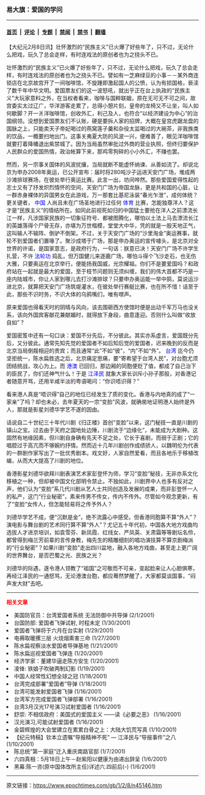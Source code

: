 ### 易大旗：爱国的学问

---

#### [首页](../../../..?n45146) &nbsp;|&nbsp; [评论](../../../../../epoch-comment?n45146) &nbsp;|&nbsp; [专题](../../../../../epoch-special?n45146) &nbsp;|&nbsp; [禁闻](../../../../../epoch-news?n45146) &nbsp;|&nbsp; [禁书](../../../../../books?n45146) &nbsp;|&nbsp; [翻墙](https://github.com/gfw-breaker/nogfw/blob/master/README.md?n45146)


<div class="post_content" id="artbody" itemprop="articleBody">
 <!-- article content begin -->
 <p>
  【大纪元2月8日讯】壮怀激烈的“民族主义”已火爆了好些年了，只不过，无论什么把戏，玩久了总会走样，有时连戏法的原创者也为之挠头不已。
 </p>
 <p>
  壮怀激烈的“民族主义”已火爆了好些年了，只不过，无论什么把戏，玩久了总会走样，有时连戏法的原创者也为之挠头不已。譬如有一芝麻绿豆的小事－－某外商连锁店在北京故宫开了一间咖啡馆，不旋踵即激起国人的公愤，认为有损国格，亵渎了数千年中华文明。爱国票友们的这一波怒吼，就出乎正在台上执政的“民族主义”大玩家意料之外，在当权者看来，咖啡与国粹联姻，原在无可无不可之间，故宫委实太过辽广，华洋游客走累了，总得小憩片刻，皇帝的龙椅又不让坐，叫人如何歇脚？开一爿洋咖啡馆，创收外汇，利己及人，也符合“以经济建设为中心”的治国纲领。没想到爱国票友们不认账，硬是要拆人家的招牌，大概在皇宫虎踞龙盘的国脉之上，只能卖天子帝妃喝过的燕窝莲子羹和杂役太监喝过的大碗茶，非我族类的饮品，一概要扫地出门。这事关夷夏大防的风波一兴，便难善了，眼见洋咖啡馆就要打着降幡退出紫禁城了。因为当局虽然审批过外商的营业执照，但终归要保护人民群众的爱国热情，政治帐算下来，那鸡零狗碎的小小外汇，不赚也罢。
 </p>
 <p>
  然而，另一宗事关国体的风波扰攘，当局就断不能虚怀纳谏、从善如流了。却说北京为申办2008年奥运，已公开宣布：届时将280吨沙子运进天安门广场，堆成两沙滩排球赛场，在彼处举行奥运比赛。此言一出，坊间哗然。那些爱国爱得性起的志士又有了抒发炽烈情怀的空间，天安门广场为帝国龙脉，更是共和国的心脏，让一群赤身裸体的异国男女在此游戏，万一那套比基尼泳装“春光乍泄”，成何体统？更关键者，
  <ok href="http://www3.epochtimes.com/news/epochnews/main/2.html">
   <font color="blue">
    中国
   </font>
  </ok>
  人尚且未在广场圣地进行过任何
  <ok href="https://www.epochtimes.com/news/epochnews/main/11.html">
   <font color="blue">
    体育
   </font>
  </ok>
  比赛，怎能独尊洋人？这才是“民族主义”的情结所在。如同此前视死如归的中国猛士要抢在洋人之前漂流长江一样，凡涉国家民族的一切象征符号、都被图腾化，哪怕以土法上马去漂流长江的英雄落得个尸骨无存，亦堪为万世楷模，堂堂大中华，凭的就是一股天地正气，这叫输人不输阵、倒驴不倒架。不过，关于天安门广场的“沙里淘金”奥运赛事，就轮不到爱国者们置喙了。聚沙成塔于广场，那是申办奥运的宣传噱头，是北京对全世界的许诺，是国家意志，是政府行为，一句话：朕意已决！天安门广场不许学生扎营，不许
  <ok href="http://falundafa.org">
   <font color="blue">
    法轮功
   </font>
  </ok>
  捣乱，但万国健儿来逐鹿广场，哪怕斗得个飞沙走石，也无伤大雅，只要奥运在北京举行，便能扬我国威，光宗耀祖。你们不是要爱国吗？和政府站在一起就是最大的爱国，至于枝节问题则无须纠缠，我们的伟大首都不巧是一座内陆城市，你让人家到哪儿去打沙滩排球？只要申办奥运能一举中鹄，莫说运沙进北京，就算把天安门广场筑堤灌水，在彼处举行赛艇比赛，也在所不惜！话至于此，那些不识时务，不识大体的乌鸦嘴们，唯有噤声。
 </p>
 <p>
  原来爱国也得看天时的阴晴与风向，该去围砸西方使馆时便是出动千军万马也没关系，该向外国宾客献花兼献媚时，就得放下身段，曲意逢迎。否则什么叫做“收放自如”？
 </p>
 <p>
  爱国密笈中还有一句口诀：爱国不分先后，不分彼此。其实亦系虚言，爱国既分先后，又分彼此。通常先知先觉的爱国者不如后知后觉的爱国者，迟来晚到的反而是北京当局倒屐相迎的贵宾；而且通常“此”不如“彼”，“内”不如“外”。
  <ok href="http://www3.epochtimes.com/news/epochnews/main/3.html">
   <font color="blue">
    台湾
   </font>
  </ok>
  迄今仍坚拒统一，陈水扁胜选之后，北京痛定思痛，要“寄希望于台湾人民”，对台胞尤须团结统战，攻心为上。而
  <ok href="http://www3.epochtimes.com/news/epochnews/main/4.html">
   <font color="blue">
    港澳
   </font>
  </ok>
  已回归，那边厢的同胞便贬了值，都成了自己治下的臣民了，你们还神气什么！于是
  <ok href="http://www1.epochtimes.com/news/epochnews/news/Focus.asp?Focus_ID=801">
   <font color="blue">
    江泽民
   </font>
  </ok>
  就象大家长训斥小孙子那般，对香港记者随意开骂，还用半咸半淡的粤语喝问：“你识唔识得？”
 </p>
 <p>
  看来港人真是“唔识得”自己的地位已经发生了质的变化。香港与内地真的成了“一家亲”了吗？却也未必，去年夏天的一宗“变脸”风波，就确凿地证明港人始终是外人，那就是影星刘德华学艺不遂的因由。
 </p>
 <p>
  话说自二十世纪三十年代川剧《归正楼》首创“变脸”以来，这门秘技一直是川剧的镇山之宝。过去由于天府之国地处边陲，川剧流于“边缘化”，未能成为大剧种。这固然有地缘因素，但川剧自身确有先天不足之处，它长于喜剧，而弱于正剧；它的唱腔过于高亢而不够婉约抒情。然而近十几年川剧创作成绩骄人，以魏明伦为代表的一群剧作家写出了一批优秀剧本。戏文好，人家自然爱看，而且各地乐于移植改编，从而大大提高了川剧的地位。
 </p>
 <p>
  香港影星刘德华欲拜川剧表演艺术家彭登怀为师，学习“变脸”秘技，无非亦系文化移植之一种，但却被中国文化部明令禁止。不独如此，川剧界中人也多有反对之声，他们认为“变脸”系几代川剧从艺人士共同创造及发展的成果，而非彭登怀一人的私产，这门“行业秘密”，素来传男不传女，传内不传外。尽管如今观念更新，有了“变脸”女传人，但怎能轻易将之传予外人？
 </p>
 <p>
  刘德华学艺不成，便“沉默是金”，绝不流露心中感受。但香港同胞算不算“外人”？演电影与舞台剧的艺术同行算不算“外人”？尤记五十年代初，中国各大地方戏曲均选拔人才进京培训，如袁雪芬、新凤霞、红线女、严凤英、关肃霜等等剧坛名伶，都曾得到梅兰芳前辈的言传身教，梅先生的精雕细刻的唱功演技算不算京剧梅派的“行业秘密”？如果川剧“变脸”走出四川盆地，融入各地方戏曲，甚至走上更广阔的世界舞台，是否巴蜀之光、民族之光？
 </p>
 <p>
  刘德华的际遇，遂令港人领教了“祖国”之可敬而不可亲，变起脸来让人心胆俱寒，再经江泽民的一通怒骂，无论港澳台胞，都应蓦然梦醒了，大家都莫谈国事，“闷声发大财”去吧。
 </p>
 <hr/>
 <p>
  <b>
   <font color="red">
    相关文章
   </font>
  </b>
  <br/>
 </p>
 <li>
  <ok href="http://epochtimes.com/news/epochnews/newscontent.asp?ID=42146" target="_blank">
   美国防官员：台湾爱国者系统 无法防御中共导弹
  </ok>
  (2/1/2001)
  <li>
   <ok href="http://epochtimes.com/news/epochnews/newscontent.asp?ID=40935" target="_blank">
    台国防部: 爱国者飞弹试射, 时程未定
   </ok>
   (1/30/2001)
   <li>
    <ok href="http://epochtimes.com/news/epochnews/newscontent.asp?ID=40632" target="_blank">
     爱国者飞弹将于六月在台实射
    </ok>
    (1/29/2001)
    <li>
     <ok href="http://epochtimes.com/news/epochnews/newscontent.asp?ID=39922" target="_blank">
      电褥取暖摞三层 火烧烟熏害三命
     </ok>
     (1/27/2001)
     <li>
      <ok href="http://epochtimes.com/news/epochnews/newscontent.asp?ID=37820" target="_blank">
       陈水扁视察淡水爱国者导弹基地
      </ok>
      (1/21/2001)
      <li>
       <ok href="http://epochtimes.com/news/epochnews/newscontent.asp?ID=37490" target="_blank">
        陈水扁巡视爱国者飞弹连
       </ok>
       (1/20/2001)
       <li>
        <ok href="http://epochtimes.com/news/epochnews/newscontent.asp?ID=37311" target="_blank">
         经济学家：董建华逼走陈方安生
        </ok>
        (1/20/2001)
        <li>
         <ok href="http://epochtimes.com/news/epochnews/newscontent.asp?ID=36824" target="_blank">
          凌锋: 铁娘子吹破两制幻影
         </ok>
         (1/19/2001)
         <li>
          <ok href="http://epochtimes.com/news/epochnews/newscontent.asp?ID=36123" target="_blank">
           中国人经常性幻想全球之冠
          </ok>
          (1/18/2001)
          <li>
           <ok href="http://epochtimes.com/news/epochnews/newscontent.asp?ID=36274" target="_blank">
            台湾完成部署“爱国者”导弹
           </ok>
           (1/18/2001)
           <li>
            <ok href="http://epochtimes.com/news/epochnews/newscontent.asp?ID=35211" target="_blank">
             台湾可能发射爱国者飞弹
            </ok>
            (1/16/2001)
            <li>
             <ok href="http://epochtimes.com/news/epochnews/newscontent.asp?ID=35203" target="_blank">
              台湾军方完成爱国者飞弹部署
             </ok>
             (1/16/2001)
             <li>
              <ok href="http://epochtimes.com/news/epochnews/newscontent.asp?ID=35196" target="_blank">
               台湾3月汉光17号演习试射爱国者
              </ok>
              (1/16/2001)
              <li>
               <ok href="http://epochtimes.com/news/epochnews/newscontent.asp?ID=35128" target="_blank">
                舒崇: 不相信政府：美国式的爱国主义 ——读《必要之恶》
               </ok>
               (1/16/2001)
               <li>
                <ok href="http://epochtimes.com/news/epochnews/newscontent.asp?ID=35085" target="_blank">
                 汉光演习,可能试射爱国者
                </ok>
                (1/16/2001)
                <li>
                 <ok href="http://epochtimes.com/news/epochnews/newscontent.asp?ID=32517" target="_blank">
                  金碧辉煌的大会堂建立在累累白骨之上：大陆大饥荒写真
                 </ok>
                 (1/10/2001)
                 <li>
                  <ok href="http://epochtimes.com/news/epochnews/newscontent.asp?ID=32073" target="_blank">
                   【纪元特稿】钦本立遗嘱“导报精神不死” — 江泽民与“导报事件”之八
                  </ok>
                  (1/10/2001)
                  <li>
                   <ok href="http://epochtimes.com/news/epochnews/newscontent.asp?ID=30833" target="_blank">
                    陈总统”第一家庭”迁入重庆南路官邸
                   </ok>
                   (1/7/2001)
                   <li>
                    <ok href="http://epochtimes.com/news/epochnews/newscontent.asp?ID=30636" target="_blank">
                     六四真相：5月18日上午－赵紫阳以健康为由递出辞呈
                    </ok>
                    (1/6/2001)
                    <li>
                     <ok href="http://epochtimes.com/news/epochnews/newscontent.asp?ID=30472" target="_blank">
                      黑幕:陈一咨(原中国体改所主任)详述六.四前后(-)
                     </ok>
                     (1/6/2001)
                     <br/>
                     <!-- article content end -->
                     <div id="below_article_ad">
                     </div>
                    </li>
                   </li>
                  </li>
                 </li>
                </li>
               </li>
              </li>
             </li>
            </li>
           </li>
          </li>
         </li>
        </li>
       </li>
      </li>
     </li>
    </li>
   </li>
  </li>
 </li>
</div>


---

原文链接：https://www.epochtimes.com/gb/1/2/8/n45146.htm
